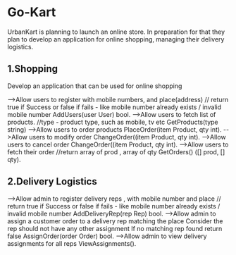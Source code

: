 # Go-Kart

UrbanKart is planning to launch an online store. In preparation for that they plan to develop an application for online shopping, managing their delivery logistics.

## 1.Shopping 
Develop an application that can be used for online shopping

-->Allow users to register with mobile numbers, and place(address) // return true if Success or false if fails - like mobile number already exists / invalid mobile number AddUsers(user User) bool.
-->Allow users to fetch list of products.
//type - product type, such as mobile, tv etc GetProducts(type string)
-->Allow users to order products PlaceOrder(item Product, qty int).
-->Allow users to modify order ChangeOrder((item Product, qty int).
-->Allow users to cancel order ChangeOrder((item Product, qty int).
-->Allow users to fetch their order //return array of prod , array of qty GetOrders() ([] prod, [] qty).

## 2.Delivery Logistics

-->Allow admin to register delivery reps , with mobile number and place // return true if Success or false if fails - like mobile number already exists / invalid mobile number AddDeliveryRep(rep Rep) bool.
-->Allow admin to assign a customer order to a delivery rep matching the place Consider the rep should not have any other assignment If no matching rep found return false         AssignOrder(order Order) bool.
-->Allow admin to view delivery assignments for all reps ViewAssignments().
